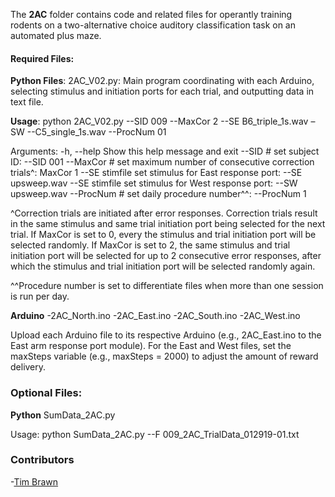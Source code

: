 The **2AC** folder contains code and related files for operantly training rodents on a two-alternative choice auditory classification task on an automated plus maze. 

#### Required Files:
**Python Files**: 
2AC_V02.py: Main program coordinating with each Arduino, selecting stimulus and initiation ports for each trial, and outputting data in text file.

**Usage**: python 2AC_V02.py --SID 009 --MaxCor 2 --SE B6_triple_1s.wav –SW --C5_single_1s.wav --ProcNum 01

Arguments:
-h, --help 			Show this help message and exit
--SID #			set subject ID: --SID 001
--MaxCor #			set maximum number of consecutive correction trials^: MaxCor 1
--SE stimfile			set stimulus for East response port: --SE upsweep.wav
--SE stimfile			set stimulus for West response port: --SW upsweep.wav
--ProcNum #			set daily procedure number^^: --ProcNum 1

^Correction trials are initiated after error responses. Correction trials result in the same stimulus and same trial initiation port being selected for the next trial. If MaxCor is set to 0, every the stimulus and trial initiation port will be selected randomly.  If MaxCor is set to 2, the same stimulus and trial initiation port will be selected for up to 2 consecutive error responses, after which the stimulus and trial initiation port will be selected randomly again.  

^^Procedure number is set to differentiate files when more than one session is run per day.

**Arduino**
-2AC_North.ino
-2AC_East.ino
-2AC_South.ino
-2AC_West.ino

Upload each Arduino file to its respective Arduino (e.g., 2AC_East.ino to the East arm response port module).  For the East and West files, set the maxSteps variable (e.g., maxSteps = 2000) to adjust the amount of reward delivery.

### Optional Files:
**Python**
SumData_2AC.py 

Usage: python SumData_2AC.py --F 009_2AC_TrialData_012919-01.txt

### Contributors
-[Tim Brawn](http://www.mit.edu/people/tpbrawn/index.html)
